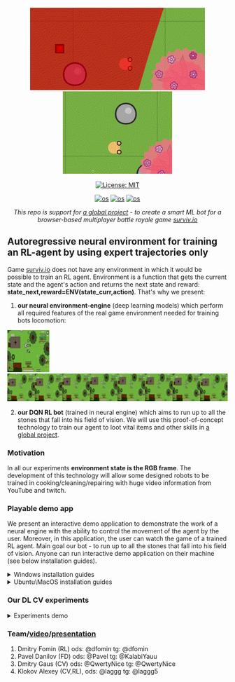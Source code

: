 <div align="center">
 
![](demo/prod_demo_game2.gif)
![](demo/prod_demo_game.gif)

[![License: MIT](https://img.shields.io/badge/License-MIT-yellow.svg)](https://opensource.org/licenses/MIT)
  
[![os](https://img.shields.io/badge/Linux-passing-success)]()
[![os](https://img.shields.io/badge/MacOS-passing-success)]()
[![os](https://img.shields.io/badge/Windows-passing-success)]()
  
</div>

<div align="center">
  
*This repo is support for [a global project](https://github.com/Laggg/ml-bots-surviv.io) - to create a smart ML bot for a browser-based multiplayer battle royale game [surviv.io](https://surviv.io/)*  
  
</div>

## Autoregressive neural environment for training an RL-agent by using expert trajectories only
Game [surviv.io](https://surviv.io/) does not have any environment in which it would be possible to train an RL agent. Environment is a function that gets the current state and the agent's action and returns the next state and reward: **state_next,reward=ENV(state_curr,action)**. That's why we present:
1. **our neural environment-engine** (deep learning models) which perform all required features of the real game environment needed for training bots locomotion:

![](demo/start_point_for_demo8.jpg)
![](demo/neural_engine_demo_8dir.gif)

2. **our DQN RL bot** (trained in neural engine) which aims to run up to all the stones that fall into his field of vision. We will use this proof-of-concept technology to train our agent to loot vital items and other skills in [a global project](https://github.com/Laggg/ml-bots-surviv.io).


### Motivation
In all our experiments **environment state is the RGB frame**. The development of this technology will allow some designed robots to be trained in cooking/cleaning/repairing with huge video information from YouTube and twitch.

### Playable demo app
We present an interactive demo application to demonstrate the work of a neural engine with the ability to control the movement of the agent by the user. Moreover, in this application, the user can watch the game of a trained RL agent. Main goal our bot - to run up to all the stones that fall into his field of vision. Anyone can run interactive demo application on their machine (see below installation guides).

<details>
  <summary>Windows installation guides</summary>
 
  **For windows users we offer to compete with our trained RL agent. Main goal is to collect a reward for running up to the stones at the frame for the same number of steps. Good luck, have fun!**
  
  ![](demo/demo_on_wind.png)
  
  #### *Initial usage*
  __1. In anaconda prompt: dowland or clone this GitHub repository__
  
  __2. Create python virtual environment and install requirements__
  
  ```
  conda create -n survivio_venv python=3.8
  conda activate survivio_venv
  python -m pip install -r requirements.txt
  ```
  
  __3. Run the agent__
  ```
  python run_demo.py
  ```
  
  #### *Later usage*
  __1. Activate python environment__
  ```
  conda activate survivio_venv
  ``` 

  __2. Run the agent__
  ```
  python run_demo.py
  ```
</details>

<details>
  <summary>Ubuntu\MacOS installation guides</summary>
  
  **For ubuntu\mac OS users we offer to compare a random agent with our trained RL agent. Main goal agents is to collect a reward for running up to the stones at the frame for the same number of steps. Press any key to update agents states. Just watch and have fun!**
  
  ![](demo/demo_app_mac.gif)
  
  #### *Initial usage*
  __1. In terminal: clone GitHub repository__
  
  ```
  git clone https://github.com/Laggg/neural_env_surviv
  ```
  
  __2. Create python virtual environment and install requirements.txt__
  
  ```
  cd neural_env_surviv
  python -m venv survivio_venv
  source survivio_venv/bin/activate
  python -m pip install -r requirements.txt
  ```
  
  __3. Run the agent__
  ```
  python run_demo.py
  ```
  
  #### *Later usage*
  __1. Activate python environment__
  ```
  source survivio_venv/bin/activate
  ``` 

  __2. Run the agent__
  ```
  python run_demo.py
  ```
</details>

### Our DL CV experiments
<details>
  <summary>Experiments demo</summary>

    Сравнение генеративных моделей S_next=model(S_curr,action) (плашки гифок слева направо):
      - init state (RGB frame)
      - Loss = 0*Lgan + MSE
      - Loss = 0*Lgan + MSE + PL/100
      - Loss = 0*Lgan + MAE + PL/100
      - Loss = 0*Lgan + 3*MAE + PL/100 (best, in DemoApp)
      - Loss = Lgan/100 + 3*MAE + PL/100 (pix2pix)
  
<div align="center">
 
![](demo/gif_dir3.gif)
![](demo/gif_dir6.gif)

</div>
  
    Другие эксперименты для generative models without GAN (плашки гифок слева направо):
      - 3*MAE+PL/100+1*SSIM
      - 3*MAE+PL/100+1*LPIPS
      - 3*MAE+PL/100+PieAPP(stride=10)/4
      - 3*MAE+PL/100+PieAPP(stride=7)/2
      - 3*MAE+PL/100+2*HaarPSI
      - 3*MAE+PL/100+2*SSIM (веса утеряны, метрики хуже)
      - 3*MAE+PL/100+3*DISTS (веса утеряны, метрики хуже)
  
<div align="center">
 
![](demo/gif_dir4.gif)
![](demo/gif_dir8.gif)

</div>
  
  - [x] 1. generative models without GAN
  - [x] 2. additional [losses](https://www.youtube.com/watch?v=nUjIG41M8fM), /mssim/style-texture loss/perceptual path length/
  - [x] 3. generative models with GAN (pix2pix) 
  - [x] 4. VQ-VAE/[GameGAN](https://nv-tlabs.github.io/gameGAN/)/[Dreamer2](https://youtu.be/o75ybZ-6Uu8?t=2)
  - [x] 5. **RL** для приближения агента к кустам/камням/луту (в зависимости от качества нейронного движка)
  - [x] 6. интерактивный фронт для взаимодействия человека с нейронным движком (чтобы можно было поиграть игру, движком которой была бы нейронка)  
  
</details>


### Team/[video](https://youtu.be/kbtf6wtFb3c)/[presentation](https://docs.google.com/presentation/d/176bLsm6STRzftdZm-Kvl76hQlraToL7J8sXfhbsi0wg/edit?usp=sharing)
1. Dmitry Fomin (RL) ods: @dfomin tg: @dfomin
2. Pavel Danilov (FD) ods: @Pavel tg: @KalabiYauu
3. Dmitry Gaus   (CV) ods: @QwertyNice tg: @QwertyNice
4. Klokov Alexey (CV,RL), ods: @laggg tg: @laggg5

